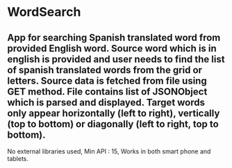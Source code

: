 # WordSearch
App for searching Spanish translated word from provided English word.
Source word which is in english is provided and user needs to find the list of spanish translated words from the 
grid or letters.
Source data is fetched from file using GET method. File contains list of JSONObject which is parsed and displayed.
Target words only appear horizontally (left to right), vertically (top to bottom) or diagonally (left to right, top to bottom).
------------------------------------------------------------------------------------------------------------------------------
No external libraries used, Min API : 15, Works in both smart phone and tablets.

